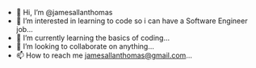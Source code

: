 - 👋 Hi, I’m @jamesallanthomas
- 👀 I’m interested in learning to code so i can have a Software Engineer job...
- 🌱 I’m currently learning the basics of coding...
- 💞️ I’m looking to collaborate on anything...
- 📫 How to reach me jamesallanthomas@gmail.com...

<!---
jamesallanthomas/jamesallanthomas is a ✨ special ✨ repository because its `README.md` (this file) appears on your GitHub profile.
You can click the Preview link to take a look at your changes.
--->
